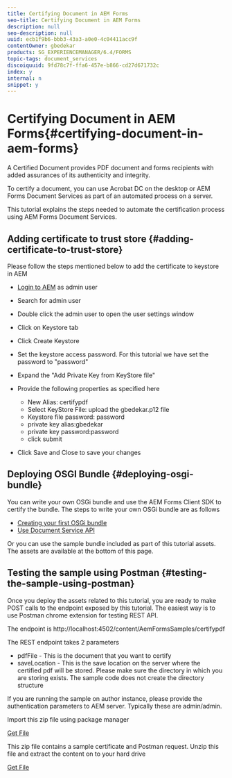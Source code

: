 ```yaml
---
title: Certifying Document in AEM Forms
seo-title: Certifying Document in AEM Forms
description: null
seo-description: null
uuid: ecb1f9b6-bbb3-43a3-a0e0-4c04411acc9f
contentOwner: gbedekar
products: SG_EXPERIENCEMANAGER/6.4/FORMS
topic-tags: document_services
discoiquuid: 9fd78c7f-ffa6-457e-b866-cd27d671732c
index: y
internal: n
snippet: y
---
```


# Certifying Document in AEM Forms{#certifying-document-in-aem-forms}

A Certified Document provides PDF document and forms recipients with added assurances of its authenticity and integrity.

To certify a document, you can use Acrobat DC on the desktop or AEM Forms Document Services as part of an automated process on a server.

This tutorial explains the steps needed to automate the certification process using AEM Forms Document Services.

## Adding certificate to trust store {#adding-certificate-to-trust-store}

Please follow the steps mentioned below to add the certificate to keystore in AEM

* [Login to AEM](/libs/granite/security/content/useradmin) as admin user
* Search for admin user
* Double click the admin user to open the user settings window
* Click on Keystore tab
* Click Create Keystore
* Set the keystore access password. For this tutorial we have set the password to "password"
* Expand the "Add Private Key from KeyStore file"
* Provide the following properties as specified here

    * New Alias: certifypdf
    * Select KeyStore File: upload the gbedekar.p12 file
    * Keystore file password: password
    * private key alias:gbedekar
    * private key password:password
    * click submit

* Click Save and Close to save your changes

## Deploying OSGI Bundle {#deploying-osgi-bundle}

You can write your own OSGi bundle and use the AEM Forms Client SDK to certify the bundle. The steps to write your own OSGi bundle are as follows

* [Creating your first OSGi bundle](https://helpx.adobe.com/experience-manager/using/maven_arch13.html)
* [Use Document Service API](https://helpx.adobe.com/experience-manager/6-4/forms/using/aem-document-services-programmatically.html)

Or you can use the sample bundle included as part of this tutorial assets. The assets are available at the bottom of this page.

## Testing the sample using Postman {#testing-the-sample-using-postman}

Once you deploy the assets related to this tutorial, you are ready to make POST calls to the endpoint exposed by this tutorial. The easiest way is to use Postman chrome extension for testing REST API.

The endpoint is http://localhost:4502/content/AemFormsSamples/certifypdf

The REST endpoint takes 2 parameters

* pdfFile - This is the document that you want to certify
* saveLocation - This is the save location on the server where the certified pdf will be stored. Please make sure the directory in which you are storing exists. The sample code does not create the directory structure

If you are running the sample on author instance, please provide the authentication parameters to AEM server. Typically these are admin/admin.

Import this zip file using package manager

[Get File](assets/certifydocumentassets.zip)

This zip file contains a sample certificate and Postman request. Unzip this file and extract the content on to your hard drive

[Get File](assets/certificateandpostman.zip)
